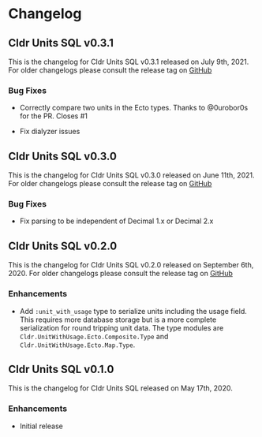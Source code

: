 # Changelog

##  Cldr Units SQL v0.3.1

This is the changelog for Cldr Units SQL v0.3.1 released on July 9th, 2021.  For older changelogs please consult the release tag on [GitHub](https://github.com/elixir-cldr/cldr_units_sql/tags)

### Bug Fixes

* Correctly compare two units in the Ecto types. Thanks to @0urobor0s for the PR. Closes #1

* Fix dialyzer issues

##  Cldr Units SQL v0.3.0

This is the changelog for Cldr Units SQL v0.3.0 released on June 11th, 2021.  For older changelogs please consult the release tag on [GitHub](https://github.com/elixir-cldr/cldr_units_sql/tags)

### Bug Fixes

* Fix parsing to be independent of Decimal 1.x or Decimal 2.x

##  Cldr Units SQL v0.2.0

This is the changelog for Cldr Units SQL v0.2.0 released on September 6th, 2020.  For older changelogs please consult the release tag on [GitHub](https://github.com/elixir-cldr/cldr_units_sql/tags)

### Enhancements

* Add `:unit_with_usage` type to serialize units including the usage field. This requires more database storage but is a more complete serialization for round tripping unit data. The type modules are `Cldr.UnitWithUsage.Ecto.Composite.Type` and `Cldr.UnitWithUsage.Ecto.Map.Type`.

## Cldr Units SQL v0.1.0

This is the changelog for Cldr Units SQL released on May 17th, 2020.

### Enhancements

* Initial release
